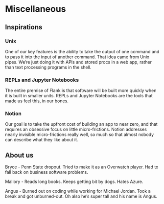 # Miscellaneous

## Inspirations

### Unix

One of our key features is the ability to take the output of one command and to pass it into the input of another command. That idea came from Unix pipes. We’re just doing it with APIs and stored procs in a web app, rather than text processing programs in the shell.

### REPLs and Jupyter Notebooks

The entire premise of Flank is that software will be built more quickly when it is built in smaller units. REPLs and Jupyter Notebooks are the tools that made us feel this, in our bones.

### Notion

Our goal is to take the upfront cost of building an app to near zero, and that requires an obsessive focus on little micro-frictions. Notion addresses nearly invisible micro-frictions really well, so much so that almost nobody can describe what they like about it.

## About us

Bryce - Penn State dropout. Tried to make it as an Overwatch player. Had to fall back on business software problems.

Mallory - Reads long books. Keeps getting bit by dogs. Hates Azure.

Angus - Burned out on coding while working for Michael Jordan. Took a break and got unburned-out. Oh also he’s super tall and his name is Angus.
